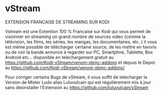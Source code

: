 # vStream
EXTENSION FRANCAISE DE STREAMING SUR KODI

Vstream est une Extention 100 % Francaise sur Kodi qui vous permet de visionner en streaming un grand nombre de sources video 
(comme la télévision, les films, les séries, les mangas, les documentaires, etc..) il vous est même possible de télécharger certaine source, 
de les mettre en favoris ou de voir la bande annonce à regarder sur PC, Smartphne, Tablette, Box Android etc... 
disponible en telechargement gratuit au https://github.com/Kodi-vStream/venom-xbmc-addons
et depuis le Depot au https://github.com/Kodi-vStream/venom-xbmc-addons/

Pour corriger certains Bugs de vStream, il vous suffit de telecharger la Version de Mister Ludo alias Luluvulcain
qui est régulièrement mis à jour sans désinstaller l’Extension au https://github.com/luluvulcain/vStream

